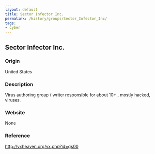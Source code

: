 ```yaml
---
layout: default
title: Sector Infector Inc.
permalink: /history/groups/Sector_Infector_Inc/
tags:
- cyber
---
```


## Sector Infector Inc.

### Origin
United States

### Description
Virus authoring group / writer responsible for about 10+ , mostly hacked, viruses.

### Website
None

### Reference
http://vxheaven.org/vx.php?id=gs00
